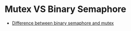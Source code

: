 # Mutex VS Binary Semaphore

- [Difference between binary semaphore and mutex](https://stackoverflow.com/questions/62814/difference-between-binary-semaphore-and-mutex)